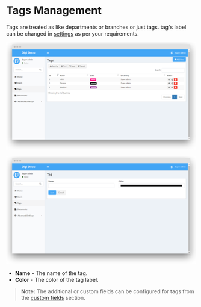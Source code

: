 # Tags Management

Tags are treated as like departments or branches or just tags. 
tag's label can be changed in [settings](#) as per your requirements.

![Tags List](../../.gitbook/assets/tags_screen.png)

![Tags List](../../.gitbook/assets/add_tags_screen.png)

- **Name** - The name of the tag.
- **Color** - The color of the tag label.

> **Note:** The additional or custom fields can be configured 
for tags from the [custom fields](#) section.
